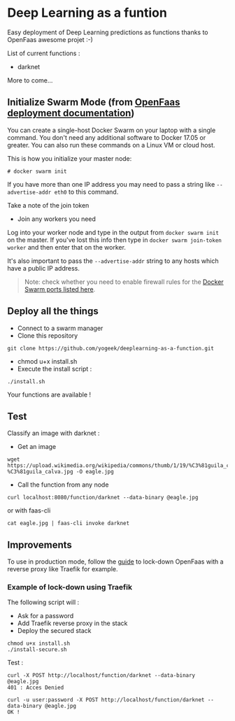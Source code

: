 # Deep Learning as a funtion

Easy deployment of Deep Learning predictions as functions thanks to OpenFaas awesome projet :-)

List of current functions :
* darknet

More to come...

## Initialize Swarm Mode (from [OpenFaas deployment documentation](https://github.com/openfaas/faas/blob/master/guide/deployment_swarm.md))

You can create a single-host Docker Swarm on your laptop with a single command. You don't need any additional software to Docker 17.05 or greater. You can also run these commands on a Linux VM or cloud host.

This is how you initialize your master node:

```
# docker swarm init
```

If you have more than one IP address you may need to pass a string like `--advertise-addr eth0` to this command.

Take a note of the join token

* Join any workers you need

Log into your worker node and type in the output from `docker swarm init` on the master. If you've lost this info then type in `docker swarm join-token worker` and then enter that on the worker.

It's also important to pass the `--advertise-addr` string to any hosts which have a public IP address.

> Note: check whether you need to enable firewall rules for the [Docker Swarm ports listed here](https://docs.docker.com/engine/swarm/swarm-tutorial/).

## Deploy all the things

* Connect to a swarm manager
* Clone this repository
```
git clone https://github.com/yogeek/deeplearning-as-a-function.git
```
* chmod u+x install.sh
* Execute the install script :
```
./install.sh
```

Your functions are available !

## Test

Classify an image with darknet :
* Get an image
```
wget https://upload.wikimedia.org/wikipedia/commons/thumb/1/19/%C3%81guila_calva.jpg/1200px-%C3%81guila_calva.jpg -O eagle.jpg
```
* Call the function from any node
```
curl localhost:8080/function/darknet --data-binary @eagle.jpg
```
or with faas-cli
```
cat eagle.jpg | faas-cli invoke darknet
```


## Improvements

To use in production mode, follow the [guide](https://blog.alexellis.io/lock-down-openfaas/) to lock-down OpenFaas with a reverse proxy like Traefik for example.

### Example of lock-down using Traefik

The following script will :
* Ask for a password
* Add Traefik reverse proxy in the stack
* Deploy the secured stack
```
chmod u+x install.sh
./install-secure.sh
```

Test :
```
curl -X POST http://localhost/function/darknet --data-binary @eagle.jpg
401 : Acces Denied
```
```
curl -u user:password -X POST http://localhost/function/darknet --data-binary @eagle.jpg
OK !
```
